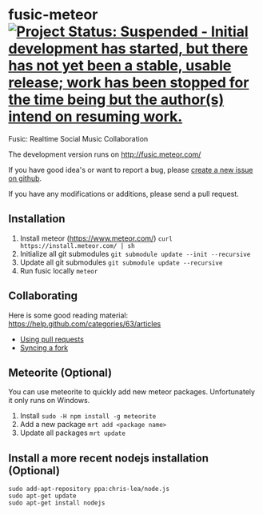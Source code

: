 fusic-meteor [![Project Status: Suspended - Initial development has started, but there has not yet been a stable, usable release; work has been stopped for the time being but the author(s) intend on resuming work.](http://www.repostatus.org/badges/latest/suspended.svg)](http://www.repostatus.org/#suspended)
============

Fusic: Realtime Social Music Collaboration

The development version runs on http://fusic.meteor.com/

If you have good idea's or want to report a bug, please [create a new issue on github](https://github.com/Rayman/fusic-meteor/issues).

If you have any modifications or additions, please send a pull request.

Installation
------------
1. Install meteor (https://www.meteor.com/)
   `curl https://install.meteor.com/ | sh`
2. Initialize all git submodules
   `git submodule update --init --recursive`
3. Update all git submodules
   `git submodule update --recursive`
4. Run fusic locally
   `meteor`

Collaborating
------------
Here is some good reading material: https://help.github.com/categories/63/articles

- [Using pull requests](https://help.github.com/articles/using-pull-requests)
- [Syncing a fork](https://help.github.com/articles/syncing-a-fork)

Meteorite (Optional)
--------------------
You can use meteorite to quickly add new meteor packages. Unfortunately it only runs on Windows.

1. Install
  `sudo -H npm install -g meteorite`
2. Add a new package
   `mrt add <package name>`
3. Update all packages
   `mrt update`

Install a more recent nodejs installation (Optional)
-------------------
    sudo add-apt-repository ppa:chris-lea/node.js
    sudo apt-get update
    sudo apt-get install nodejs

